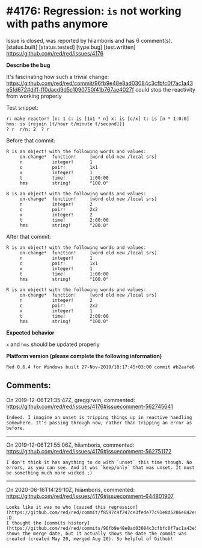 
#4176: Regression: `is` not working with paths anymore
================================================================================
Issue is closed, was reported by hiiamboris and has 6 comment(s).
[status.built] [status.tested] [type.bug] [test.written]
<https://github.com/red/red/issues/4176>

**Describe the bug**

It's fascinating how such a trivial change: https://github.com/red/red/commit/96fb9e48e8ad03084c3cfbfc0f7ac1a43e5fd672#diff-ff0dacd9d5c1090750f41b767ae4027f
could stop the reactivity from working properly

Test snippet:
```
r: make reactor! [n: 1 c: is [1x1 * n] x: is [c/x] t: is [n * 1:0:0] hms: is [rejoin [t/hour t/minute t/second]]]
? r  r/n: 2  ? r
```

Before that commit:
```
R is an object! with the following words and values:
     on-change*  function!     [word old new /local srs]
     n           integer!      1
     c           pair!         1x1
     x           integer!      1
     t           time!         1:00:00
     hms         string!       "100.0"

R is an object! with the following words and values:
     on-change*  function!     [word old new /local srs]
     n           integer!      2
     c           pair!         2x2
     x           integer!      2
     t           time!         2:00:00
     hms         string!       "200.0"
```
After that commit:
```
R is an object! with the following words and values:
     on-change*  function!     [word old new /local srs]
     n           integer!      1
     c           pair!         1x1
     x           integer!      1
     t           time!         1:00:00
     hms         string!       "100.0"

R is an object! with the following words and values:
     on-change*  function!     [word old new /local srs]
     n           integer!      2
     c           pair!         2x2
     x           integer!      1
     t           time!         2:00:00
     hms         string!       "100.0"
```

**Expected behavior**

`x` and `hms` should be updated properly

**Platform version (please complete the following information)**
```
Red 0.6.4 for Windows built 27-Nov-2019/10:17:45+03:00 commit #b2aafe6
```



Comments:
--------------------------------------------------------------------------------

On 2019-12-06T21:35:47Z, greggirwin, commented:
<https://github.com/red/red/issues/4176#issuecomment-562745641>

    Indeed. I imagine an unset is tripping things up in reactive handling somewhere. It's passing through now, rather than tripping an error as before. 

--------------------------------------------------------------------------------

On 2019-12-06T21:55:06Z, hiiamboris, commented:
<https://github.com/red/red/issues/4176#issuecomment-562751172>

    I don't think it has anything to do with `unset` this time though. No errors, as you can see. And it was `keep/only` that was unset. It must be something much more wicked ;)

--------------------------------------------------------------------------------

On 2020-06-16T14:29:10Z, hiiamboris, commented:
<https://github.com/red/red/issues/4176#issuecomment-644801907>

    Looks like it was me who [caused this regression](https://github.com/red/red/commit/f8597c9f247ce3fede77c91e8d5206e842ea3ba8) :D 
    I thought the [commits history](https://github.com/red/red/commits/96fb9e48e8ad03084c3cfbfc0f7ac1a43e5fd672/environment/reactivity.red) shows the merge date, but it actually shows the date the commit was created (created May 20, merged Aug 20). So helpful of Github!
    
     

